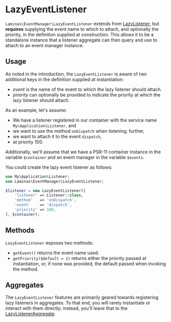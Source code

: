 # LazyEventListener

`Laminas\EventManager\LazyEventListener` extends from
[LazyListener](lazy-listener.md), but **requires** supplying the event name to
which to attach, and optionally the priority, in the definition supplied at
construction. This allows it to be a standalone instance that a listener
aggregate can then query and use to attach to an event manager instance.

## Usage

As noted in the introduction, the `LazyEventListener` is aware of two additional
keys in the definition supplied at instantiation:

- *event* is the name of the event to which the lazy listener should attach.
- *priority* can optionally be provided to indicate the priority at which the
  lazy listener should attach.

As an example, let's assume:

- We have a listener registered in our container with the service name
  `My\Application\Listener`, and
- we want to use the method `onDispatch` when listening; further,
- we want to attach it to the event `dispatch`,
- at priority 100.

Additionally, we'll assume that we have a PSR-11 container instance in the
variable `$container` and an event manager in the variable `$events`.

You could create the lazy event listener as follows:

```php
use My\Application\Listener;
use Laminas\EventManager\LazyEventListener;

$listener = new LazyEventListener([
    'listener' => Listener::class,
    'method'   => 'onDispatch',
    'event'    => 'dispatch',
    'priority' => 100,
], $container);
```

## Methods

`LazyEventListener` exposes two methods:

- `getEvent()` returns the event name used.
- `getPriority($default = 1)` returns either the priority passed at
  instantiation, or, if none was provided, the default passed when invoking the
  method.

## Aggregates

The `LazyEventListener` features are primarily geared towards registering lazy
listeners in aggregates. To that end, you will rarely instantiate or interact
with them directly; instead, you'll leave that to the
[LazyListenerAggregate](lazy-listener-aggregate.md).
